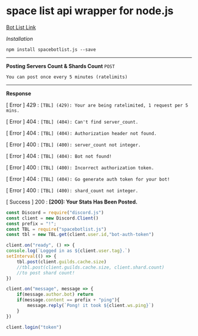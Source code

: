 # space list api wrapper for node.js

[Bot List Link](https://www.spacebotlist.xyz/)


*Installation*

`npm install spacebotlist.js --save`

<hr>

**Posting Servers Count & Shards Count** `POST`

`You can post once every 5 minutes (ratelimits)`

<hr>

**Response**

[ Error ] 429 : `[TBL] (429): Your are being ratelimited, 1 request per 5 mins.`

[ Error ] 404 : `[TBL] (404): Can't find server_count.`

[ Error ] 404 : `[TBL] (404): Authorization header not found.`

[ Error ] 400 : `[TBL] (400): server_count not integer.`

[ Error ] 404 : `[TBL] (404): Bot not found!`

[ Error ] 400 : `[TBL] (400): Incorrect authorization token.`

[ Error ] 404 : `[TBL] (404): Go generate auth token for your bot!`

[ Error ] 400 : `[TBL] (400): shard_count not integer.`


[ Success ] 200 : **[200]: Your Stats Has Been Posted.**

```js
const Discord = require("discord.js")
const client = new Discord.Client()
const prefix = "!";
const TBL = require("spacebotlist.js")
const tbl = new TBL.get(client.user.id,"bot-auth-token")

client.on("ready", () => {
console.log(`Logged in as ${client.user.tag}.`)
setInterval(() => {
    tbl.post(client.guilds.cache.size)
    //tbl.post(client.guilds.cache.size, client.shard.count)
    //to post shard count!
})

client.on("message", message => {
    if(message.author.bot) return
    if(message.content == prefix + "ping"){
        message.reply(`Pong! it took ${client.ws.ping}`)
    }
})

client.login("token")

```
